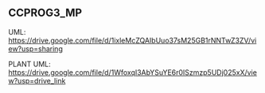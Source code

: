 ## CCPROG3_MP
UML: https://drive.google.com/file/d/1ixleMcZQAIbUuo37sM25GB1rNNTwZ3ZV/view?usp=sharing

PLANT UML: https://drive.google.com/file/d/1WfoxqI3AbYSuYE6r0ISzmzp5UDj025xX/view?usp=drive_link
